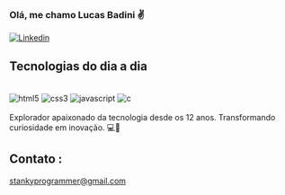 ### Olá, me chamo Lucas Badini ✌️

[![Linkedin](https://img.shields.io/badge/LinkedIn-0077B5?style=for-the-badge&logo=linkedin&logoColor=white
)](https://www.linkedin.com/in/lucas-badini-brito-4a3a1a263//)



## Tecnologias do dia a dia

<div style="display: inline_block"><br/>
   <img align="center"alt="html5" src="https://img.shields.io/badge/HTML5-E34F26?style=for-the-badge&logo=html5&logoColor=white"/>
   <img align="center"alt="css3" src="https://img.shields.io/badge/CSS3-1572B6?style=for-the-badge&logo=css3&logoColor=white"/>
   <img align="center"alt="javascript" src="https://img.shields.io/badge/JavaScript-F7DF1E?style=for-the-badge&logo=javascript&logoColor=black"/>
   <img align="center"alt="c" src="https://img.shields.io/badge/C-00599C?style=for-the-badge&logo=c&logoColor=white"/>
</div>

<br>
Explorador apaixonado da tecnologia desde os 12 anos. Transformando curiosidade em inovação. 💻🚀

## Contato :
stankyprogrammer@gmail.com
